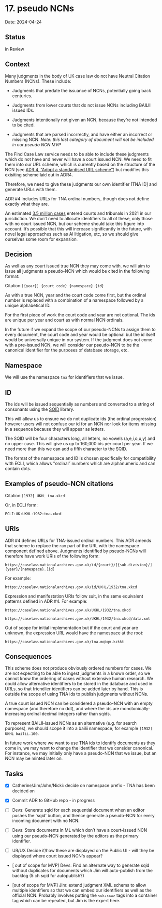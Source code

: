 # 17. pseudo NCNs

Date: 2024-04-24

## Status

in Review

## Context

Many judgments in the body of UK case law do not have Neutral Citation Numbers (NCNs). These include:

- Judgments that predate the issuance of NCNs, potentially going back centuries.

- Judgments from lower courts that do not issue NCNs including BAILII issued IDs.

- Judgments intentionally not given an NCN, because they’re not intended to be cited.

- Judgments that are parsed incorrectly, and have either an incorrect or missing NCN. _Note: this last category of document will not be included in our pseudo NCN MVP_

The Find Case Law service needs to be able to include these judgments which do not have and never will have a court issued NCN. We need to fit them into our URL scheme, which is currently based on the structure of the NCN (see [ADR 4, “Adopt a standardised URL scheme”](https://github.com/nationalarchives/ds-find-caselaw-docs/blob/main/doc/adr/0004-adopt-a-standardised-url-scheme.md)) but modifies this exisiting scheme laid out in ADR4.

Therefore, we need to give these judgments our own identifier [TNA ID] and generate URLs with them.

ADR #4 includes URLs for TNA ordinal numbers, though does not define exactly what they are.

An estimated [3.5 million cases](https://commonslibrary.parliament.uk/research-briefings/cbp-8372/) entered courts and tribunals in 2021 in our jurisdiction. We don’t need to allocate identifiers to all of these, only those with no court issued NCN, but our scheme should take this figure into account. It’s possible that this will increase significantly in the future, with novel legal approaches such as AI litigation, etc, so we should give ourselves some room for expansion.

## Decision

As well as any court issued true NCN they may come with, we will aim to issue all judgments a pseudo-NCN which would be cited in the following format:

Citation `[{year}] {court code} {namespace}.{id}`

As with a true NCN, year and the court code come first, but the ordinal number is replaced with a combination of a namespace followed by a unique alphabetical ID.

For the first piece of work the court code and year are not optional. The ids are unique per year and court as with normal NCN ordinals.

In the future if we expand the scope of our pseudo-NCNs to assign them to every document, the court code and year would be optional but the id itself would be universally unique in our system. If the judgment does not come with a pre-issued NCN, we will consider our pseudo-NCN to be the canonical identifier for the purposes of database storage, etc.

## Namespace

We will use the namespace `tna` for identifiers that we issue.

## ID

The ids will be issued sequentially as numbers and converted to a string of consonants using the [SQID](https://sqids.org/nim) library.

This will allow us to ensure we do not duplicate ids (the ordinal progression) however users will not confuse our id for an NCN nor look for items missing in a sequence because they will appear as letters.

The SQID will be four characters long, all letters, no vowels (a,e,i,o,u,y) and no upper case. This will give us up to 160,000 ids per court per year. If we need more than this we can add a fifth character to the SQID.

The format of the namespace and ID is chosen specifically for compatibility with ECLI, which allows "ordinal” numbers which are alphanumeric and can contain dots.

## Examples of pseudo-NCN citations

Citation `[1932] UKHL tna.xkcd`

Or, in ECLI form:

`ECLI:UK:UKHL:1932:tna.xkcd`

## URIs

ADR #4 defines URLs for TNA-issued ordinal numbers. This ADR amends that scheme to replace the `num` part of the URL with the namespace component defined above. Judgments identified by pseudo-NCNs will therefore have work URIs of the following form:

`https://caselaw.nationalarchives.gov.uk/id/{court}/[{sub-division}/]{year}/{namespace}.{id}`

For example:

`https://caselaw.nationalarchives.gov.uk/id/UKHL/1932/tna.xkcd`

Expression and manifestation URIs follow suit, in the same equivalent patterns defined in ADR #4. For example:

`https://caselaw.nationalarchives.gov.uk/UKHL/1932/tna.xkcd`

`https://caselaw.nationalarchives.gov.uk/UKHL/1932/tna.xkcd/data.xml`

Out of scope for initial implementation but if the court and year are unknown, the expression URL would have the namespace at the root:

`https://caselaw.nationalarchives.gov.uk/tna.mqbqm.kzkkt`

## Consequences

This scheme does not produce obviously ordered numbers for cases. We are not expecting to be able to ingest judgments in a known order, so we cannot know the ordering of cases without extensive human research. We could allow alternative identifiers to be stored in the database and used in URLs, so that friendlier identifiers can be added later by hand. This is outside the scope of using TNA ids to publish judgments without NCNs.

A true court issued NCN can be considered a pseudo-NCN with an empty namespace (and therefore no dot), and where the ids are monotonically-increasing ordinal decimal integers rather than sqids.

To represent BAILII-issued NCNs as an alternative (e.g. for search purposes), we should scope it into a bailii namespace; for example `[1932] UKHL bailii.100`.

In future work where we want to use TNA ids to identify documents as they come in, we may want to change the identifier that we consider canonical. For instance, we may initially only have a pseudo-NCN that we issue, but an NCN may be minted later on.

## Tasks

- [x] Catherine/Jim/John/Nicki: decide on namespace prefix - TNA has been decided on

- [x] Commit ADR to GitHub repo - in progress

- [ ] Devs: Generate sqid for each sequential document when an editor pushes the 'sqid' button, and thence generate a pseudo-NCN for every incoming document with no NCN.

- [ ] Devs: Store documents in ML which don’t have a court-issued NCN using our pseudo-NCN generated by the editors as the primary identifier.

- [ ] UR/UX Decide if/how these are displayed on the Public UI - will they be displayed where court issued NCN's appear?

- [ out of scope for MVP] Devs: Find an alternate way to generate sqid without duplicates for documents which Jim will auto-publish from the backlog (5 ch sqid for autopublish?)

- [out of scope for MVP] Jim: extend judgment XML schema to allow multiple identifiers so that we can embed our identifiers as well as the official NCN. Probably involves putting the `<uk:xxx>` tags into a container tag which can be repeated, but Jim is the expert here.
